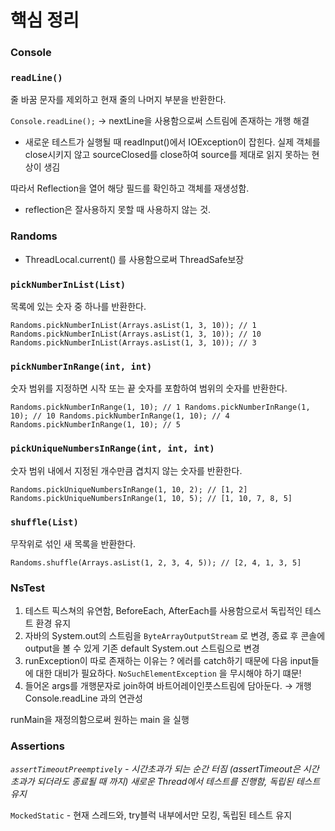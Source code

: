 # 핵심 정리

### **Console**

### **`readLine()`**

줄 바꿈 문자를 제외하고 현재 줄의 나머지 부분을 반환한다.

`Console.readLine();`  → nextLine을 사용함으로써 스트림에 존재하는 개행 해결

- 새로운 테스트가 실행될 때 readInput()에서 IOException이 잡힌다.  실제 객체를 close시키지 않고 sourceClosed를 close하여 source를 제대로 읽지 못하는 현상이 생김

따라서 Reflection을 열어 해당 필드를 확인하고 객체를 재생성함.
- reflection은 잘사용하지 못할 때 사용하지 않는 것.

### **Randoms**

- ThreadLocal.current() 를 사용함으로써 ThreadSafe보장

### **`pickNumberInList(List)`**

목록에 있는 숫자 중 하나를 반환한다.

`Randoms.pickNumberInList(Arrays.asList(1, 3, 10)); // 1
Randoms.pickNumberInList(Arrays.asList(1, 3, 10)); // 10
Randoms.pickNumberInList(Arrays.asList(1, 3, 10)); // 3`

### **`pickNumberInRange(int, int)`**

숫자 범위를 지정하면 시작 또는 끝 숫자를 포함하여 범위의 숫자를 반환한다.

`Randoms.pickNumberInRange(1, 10); // 1
Randoms.pickNumberInRange(1, 10); // 10
Randoms.pickNumberInRange(1, 10); // 4
Randoms.pickNumberInRange(1, 10); // 5`

### **`pickUniqueNumbersInRange(int, int, int)`**

숫자 범위 내에서 지정된 개수만큼 겹치지 않는 숫자를 반환한다.

`Randoms.pickUniqueNumbersInRange(1, 10, 2); // [1, 2]
Randoms.pickUniqueNumbersInRange(1, 10, 5); // [1, 10, 7, 8, 5]`

### **`shuffle(List)`**

무작위로 섞인 새 목록을 반환한다.

`Randoms.shuffle(Arrays.asList(1, 2, 3, 4, 5)); // [2, 4, 1, 3, 5]`

### NsTest

1. 테스트 픽스쳐의 유연함, BeforeEach,  AfterEach를 사용함으로서 독립적인 테스트 환경 유지
2. 자바의 System.out의 스트림을 `ByteArrayOutputStream` 로 변경, 종료 후 콘솔에 output을 볼 수 있게 기존 default System.out 스트림으로 변경
3. runException이 따로 존재하는 이유는 ? 에러를 catch하기 때문에 다음 input들에 대한 대비가 필요하다. `NoSuchElementException` 을 무시해야 하기 떄문!
4. 들어온 args를 개행문자로 join하여 바트어레이인풋스트림에 담아둔다. → 개행 Console.readLine 과의 연관성

runMain을 재정의함으로써 원하는 main 을 실행

### Assertions

*`assertTimeoutPreemptively` - 시간초과가 되는 순간 터짐 (assertTimeout은 시간 초과가 되더라도 종료될 때 까지) 새로운 Thread에서 테스트를 진행함, 독립된 테스트 유지* 

`MockedStatic` - 현재 스레드와, try블럭 내부에서만 모킹, 독립된 테스트 유지
